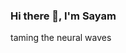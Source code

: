### Hi there 👋, I'm Sayam 
taming the neural waves
<!--
**sayam277/Sayam277** is a ✨ _special_ ✨ repository because its `README.md` (this file) appears on your GitHub profile.

Here are some ideas to get you started:

- 🔭 I’m currently working on Deep Learning,GANs
- 🌱 I’m currently learning Everything
- 👯 I’m looking to collaborate on Open-Source ML projects
- 💬 Ask me about Neural Networks
- 📫 How to reach me chakrabortysayam2@gmail.com
- 😄 Pronouns: He/Him
- ⚡ Fun fact: Bug Bounty Hunter
-->
